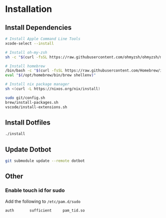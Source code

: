 # Installation

## Install Dependencies

```sh
# Install Apple Command Line Tools
xcode-select --install

# Install oh-my-zsh
sh -c "$(curl -fsSL https://raw.githubusercontent.com/ohmyzsh/ohmyzsh/master/tools/install.sh)"

# Install homebrew
/bin/bash -c "$(curl -fsSL https://raw.githubusercontent.com/Homebrew/install/HEAD/install.sh)"
eval "$(/opt/homebrew/bin/brew shellenv)"

# Install nix package manager
sh <(curl -L https://nixos.org/nix/install)

sudo git/config.sh
brew/install-packages.sh
vscode/install-extensions.sh
```

## Install Dotfiles

```sh
./install
```

## Update Dotbot

```sh
git submodule update --remote dotbot
```

## Other

### Enable touch id for sudo

Add the following to `/etc/pam.d/sudo`

```
auth       sufficient     pam_tid.so
```
